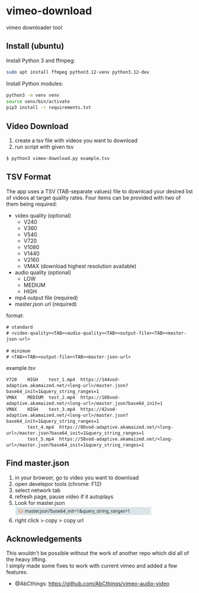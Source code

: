 # vimeo-download
vimeo downloader tool

## Install (ubuntu)

Install Python 3 and ffmpeg:  
```bash
sudo apt install ffmpeg python3.12-venv python3.12-dev
```

Install Python modules:  
```bash
python3 -m venv venv
source venv/bin/activate
pip3 install -r requirements.txt
```

## Video Download

1. create a tsv file with videos you want to download
2. run script with given tsv

```sh
$ python3 vimeo-download.py example.tsv
```

## TSV Format
The app uses a TSV (TAB-separate values) file to download your desired list of videos at target quality rates. Four items can be provided with two of them being required:
- video quality (optional)
  - V240
  - V360
  - V540
  - V720
  - V1080
  - V1440
  - V2160
  - VMAX (download highest resolution available)
- audio quality (optional)
  - LOW
  - MEDIUM
  - HIGH
- mp4 output file (required)
- master.json url (required)

format:
```
# standard
# <video-quality><TAB><audio-quality><TAB><output-file><TAB><master-json-url>

# minimum
# <TAB><TAB><output-file><TAB><master-json-url>
```
example.tsv
```
V720	HIGH	test_1.mp4	https://144vod-adaptive.akamaized.net/<long-url>/master.json?base64_init=1&query_string_ranges=1
VMAX	MEDIUM	test_2.mp4	https://108vod-adaptive.akamaized.net/<long-url>/master.json?base64_init=1
VMAX	HIGH	test_3.mp4	https://42vod-adaptive.akamaized.net/<long-url>/master.json?base64_init=1&query_string_ranges=1
		test_4.mp4	https://80vod-adaptive.akamaized.net/<long-url>/master.json?base64_init=1&query_string_ranges=1
		test_5.mp4	https://58vod-adaptive.akamaized.net/<long-url>/master.json?base64_init=1&query_string_ranges=1
```

## Find master.json
1. in your browser, go to video you want to download
2. open develepor tools (chrome: F12)
3. select network tab
4. refresh page, pause video if it autoplays
5. Look for master.json ![network_master_json](doc/network_master_json.png)
6. right click > copy > copy url

## Acknowledgements
This wouldn't be possible without the work of another repo which did all of the heavy lifting.  
I simply made some fixes to work with current vimeo and added a few features.

- @AbCthings: https://github.com/AbCthings/vimeo-audio-video